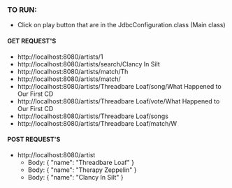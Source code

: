 ### TO RUN:

* Click on play button that are in the JdbcConfiguration.class (Main class)

#### GET REQUEST'S

* http://localhost:8080/artists/1
* http://localhost:8080/artists/search/Clancy In Silt
* http://localhost:8080/artists/match/Th
* http://localhost:8080/artists/match/
* http://localhost:8080/artists/Threadbare Loaf/song/What Happened to Our First CD
* http://localhost:8080/artists/Threadbare Loaf/vote/What Happened to Our First CD
* http://localhost:8080/artists/Threadbare Loaf/songs
* http://localhost:8080/artists/Threadbare Loaf/match/W

#### POST REQUEST'S

* http://localhost:8080/artist
    * Body: { "name": "Threadbare Loaf" }
    * Body: { "name": "Therapy Zeppelin" }
    * Body: { "name": "Clancy In Silt" }